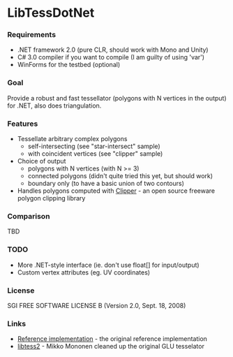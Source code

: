 LibTessDotNet
=============

### Requirements
* .NET framework 2.0 (pure CLR, should work with Mono and Unity)
* C# 3.0 compiler if you want to compile (I am guilty of using 'var')
* WinForms for the testbed (optional)

### Goal

Provide a robust and fast tessellator (polygons with N vertices in the output) for .NET, also does triangulation.

### Features

* Tessellate arbitrary complex polygons
    - self-intersecting (see "star-intersect" sample)
    - with coincident vertices (see "clipper" sample)
* Choice of output
    - polygons with N vertices (with N >= 3)
    - connected polygons (didn't quite tried this yet, but should work)
    - boundary only (to have a basic union of two contours)
* Handles polygons computed with [Clipper](http://www.angusj.com/delphi/clipper.php) - an open source freeware polygon clipping library

### Comparison

TBD

### TODO

* More .NET-style interface (ie. don't use float[] for input/output)
* Custom vertex attributes (eg. UV coordinates)

### License

SGI FREE SOFTWARE LICENSE B (Version 2.0, Sept. 18, 2008)

### Links
* [Reference implementation](http://oss.sgi.com/projects/ogl-sample) - the original reference implementation
* [libtess2](http://code.google.com/p/libtess2/) - Mikko Mononen cleaned up the original GLU tesselator